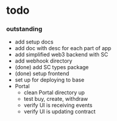 

# todo

### outstanding
- add setup docs
- add doc with desc for each part of app
- add simplified web3 backend with SC 
- add webhook directory
- (done) add SC types package 
- (done) setup frontend
- set up for deploying to base 
- Portal
    - clean Portal directory up
    - test buy, create, withdraw 
    - verify UI is receiving events
    - verify UI is updating contract
